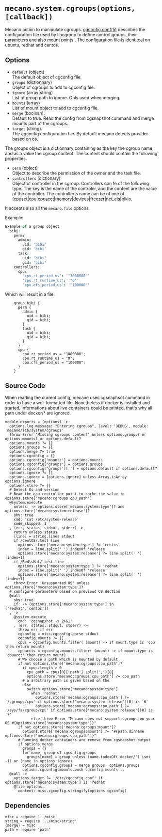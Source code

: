 
# `mecano.system.cgroups(options, [callback])`

Mecano action to manipulate cgroups. [cgconfig.conf(5)] describes the 
configuration file used by libcgroup to define control groups, their parameters 
and also mount points.. The configuration file is identitcal on ubuntu, redhat 
and centos.

## Options

* `default` (object)   
  The default object of cgconfig file.   
* `groups` (dictionnary)   
  Object of cgroups to add to cgconfig file.   
* `ignore` (array|string)   
  List of group path to ignore. Only used when merging.   
* `mounts` (array)   
  List of mount object to add to cgconfig file.   
* `merge` (boolean).   
  Default to true. Read the config from cgsnapshot command and merge mounts part
  of the cgroups.   
* `target` (string).   
  The cgconfig configuration file. By default mecano detects provider based on 
  os.   

The groups object is a dictionnary containing as the key the cgroup name, and 
as a value the cgroup content. The content should contain the following 
properties.
    
* `perm` (object)   
  Object to describe the permission of the owner and the task file.   
* `controllers` (dictionary)   
  Object of controller in the cgroup. Controllers can fe of the following 
  type. The key is the name of the controler, and the content are the value 
  of the controller. The controller's name can be of one of 
  (cpuset|cpu|cpuacct|memory|devices|freezer|net_cls|blkio.   

It accepts also all the `mecano.file` options.
  
Example:

```cson
Example of a group object
  bibi:
    perm: 
      admin:
        uid: 'bibi'
        gid: 'bibi'
      task:
        uid: 'bibi'
        gid: 'bibi'
    controllers:
      cpu: 
        'cpu.rt_period_us': '"1000000"'
        'cpu.rt_runtime_us': '"0"'
        'cpu.cfs_period_us': '"100000"'
```

Which will result in a file:

```text
    group bibi {
      perm {
        admin {
          uid = bibi;
          gid = bibi;
        }
        task {
          uid = bibi;
          gid = bibi;
        }
      }
      cpu {
        cpu.rt_period_us = "1000000";
        cpu.rt_runtime_us = "0";
        cpu.cfs_period_us = "100000";
      }
    }
```

## Source Code

When reading the current config, mecano uses cgsnaphsot command in order to 
have a well formatted file. Nonetheless if docker is installed and started, 
informations about live containers could be printed, that's why all path under 
docker/* are ignored.
    
    module.exports = (options) ->
      options.log message: "Entering cgroups", level: 'DEBUG', module: 'mecano/lib/system/cgroups'
      throw Error 'Missing cgroups content' unless options.groups? or options.mounts? or options.default?
      options.mounts ?= []
      options.groups ?= {}
      options.merge ?= true
      options.cgconfig = {}
      options.cgconfig['mounts'] = options.mounts
      options.cgconfig['groups'] = options.groups
      options.cgconfig['groups'][''] = options.default if options.default?
      options.ignore ?= []
      options.ignore = [options.ignore] unless Array.isArray options.ignore
      options.store ?= {}
      # Detect Os and version
      # Read the cpu controller point to cache the value in options.store['mecano:cgroups:cpu_path']
      @system.execute
        unless: -> options.store['mecano:system:type']? and options.store['mecano:system:release']?
        shy: true
        cmd: 'cat /etc/system-release'
        code_skipped: 1
      , (err, status, stdout, stderr) ->
        return unless status
        [line] = string.lines stdout
        if /CentOS/.test line
          options.store['mecano:system:type'] ?= 'centos' 
          index = line.split(' ').indexOf 'release'
          options.store['mecano:system:release'] ?= line.split(' ')[index+1]
        if /Red\sHat/.test line
          options.store['mecano:system:type'] ?= 'redhat'
          index = line.split(' ').indexOf 'release'
          options.store['mecano:system:release'] ?= line.split(' ')[index+1]
        throw Error 'Unsupported OS' unless options.store['mecano:system:type']?
      # configure parameters based on previous OS dection
      @call 
        shy: true
        if: -> (options.store['mecano:system:type'] in ['redhat','centos'])
      , ->
        @system.execute
          cmd: 'cgsnapshot -s 2>&1'
        , (err, status, stdout, stderr) ->
          throw err if err
          cgconfig = misc.cgconfig.parse stdout
          cgconfig.mounts ?= []
          cpus = cgconfig.mounts.filter( (mount) -> if mount.type is 'cpu' then return mount)
          cpuaccts = cgconfig.mounts.filter( (mount) -> if mount.type is 'cpuacct' then return mount)
          # We choose a path which is mounted by default
          if not options.store['mecano:cgroups:cpu_path']?
            if cpus.length > 0
              cpu_path = cpus[0]['path'].split(',')[0]
              options.store['mecano:cgroups:cpu_path'] ?= cpu_path
            # a arbitrary path is given based on the
            else
              switch options.store['mecano:system:type']
                when 'redhat'
                  options.store['mecano:cgroups:cpu_path'] ?= '/cgroups/cpu' if options.store['mecano:system:release'][0] is '6'
                  options.store['mecano:cgroups:cpu_path'] ?= '/sys/fs/cgroup/cpu' if options.store['mecano:system:release'][0] is '7'
                else throw Error "Mecano does not support cgroups on your OS #{options.store['mecano:system:type']}"
          if not options.store['mecano:cgroups:mount']?
            options.store['mecano:cgroups:mount'] ?= "#{path.dirname options.store['mecano:cgroups:cpu_path']}"
          # Running docker containers are remove from cgsnapshot output
          if options.merge
            groups = {}
            for name, group of cgconfig.groups
              groups[name] = group unless (name.indexOf('docker/') isnt -1) or (name in options.ignore)
            options.cgconfig.groups = merge groups, options.groups
            options.cgconfig.mounts.push cgconfig.mounts...
      @call ->
        options.target ?= '/etc/cgconfig.conf' if options.store['mecano:system:type'] is 'redhat'
        @file options,
          content: misc.cgconfig.stringify(options.cgconfig)

## Dependencies
    
    misc = require '../misc'
    string = require '../misc/string'
    {merge} = misc
    path = require 'path'

[cgconfig.conf(5)]: https://linux.die.net/man/5/cgconfig.conf
